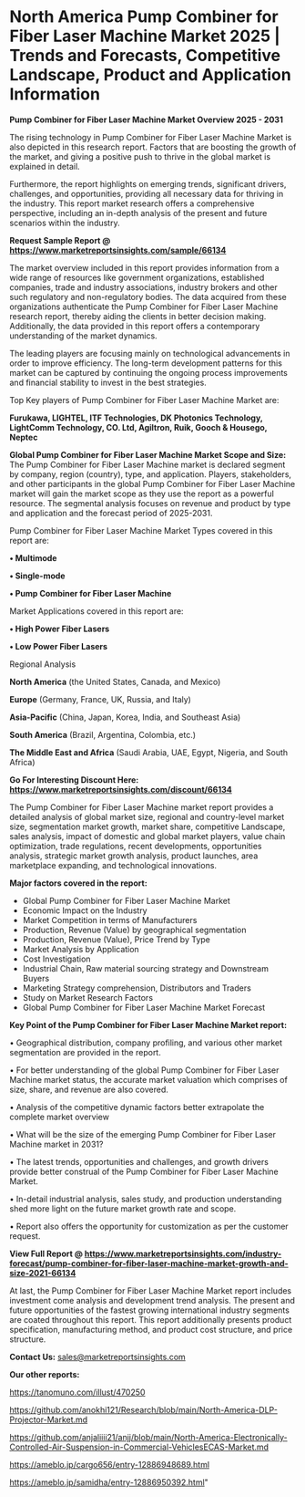 # North America Pump Combiner for Fiber Laser Machine Market 2025 | Trends and Forecasts, Competitive Landscape, Product and Application Information

<Strong> Pump Combiner for Fiber Laser Machine Market Overview 2025 - 2031</strong>

The rising technology in Pump Combiner for Fiber Laser Machine Market is also depicted in this research report. Factors that are boosting the growth of the market, and giving a positive push to thrive in the global market is explained in detail.

Furthermore, the report highlights on emerging trends, significant drivers, challenges, and opportunities, providing all necessary data for thriving in the industry. This report market research offers a comprehensive perspective, including an in-depth analysis of the present and future scenarios within the industry.

<strong>Request Sample Report @ <a href=https://www.marketreportsinsights.com/sample/66134>https://www.marketreportsinsights.com/sample/66134</a></strong>

The market overview included in this report provides information from a wide range of resources like government organizations, established companies, trade and industry associations, industry brokers and other such regulatory and non-regulatory bodies. The data acquired from these organizations authenticate the Pump Combiner for Fiber Laser Machine research report, thereby aiding the clients in better decision making. Additionally, the data provided in this report offers a contemporary understanding of the market dynamics.

The leading players are focusing mainly on technological advancements in order to improve efficiency. The long-term development patterns for this market can be captured by continuing the ongoing process improvements and financial stability to invest in the best strategies.

Top Key players of Pump Combiner for Fiber Laser Machine Market are:

<strong>Furukawa, LIGHTEL, ITF Technologies, DK Photonics Technology, LightComm Technology, CO. Ltd, Agiltron, Ruik, Gooch & Housego, Neptec</strong>

<strong><b>Global Pump Combiner for Fiber Laser Machine Market Scope and Size:</b></strong>
The Pump Combiner for Fiber Laser Machine market is declared segment by company, region (country), type, and application. Players, stakeholders, and other participants in the global Pump Combiner for Fiber Laser Machine market will gain the market scope as they use the report as a powerful resource. The segmental analysis focuses on revenue and product by type and application and the forecast period of 2025-2031.

Pump Combiner for Fiber Laser Machine Market Types covered in this report are:

<strong>• Multimode

• Single-mode

• Pump Combiner for Fiber Laser Machine</strong>

Market Applications covered in this report are:

<strong>• High Power Fiber Lasers

• Low Power Fiber Lasers</strong> 

Regional Analysis

<strong>North America</strong> (the United States, Canada, and Mexico)

<strong>Europe</strong> (Germany, France, UK, Russia, and Italy)

<strong>Asia-Pacific</strong> (China, Japan, Korea, India, and Southeast Asia)

<strong>South America</strong> (Brazil, Argentina, Colombia, etc.)

<strong>The Middle East and Africa</strong> (Saudi Arabia, UAE, Egypt, Nigeria, and South Africa)

<strong>Go For Interesting Discount Here: <a href=https://www.marketreportsinsights.com/discount/66134>https://www.marketreportsinsights.com/discount/66134</a></strong>

The Pump Combiner for Fiber Laser Machine market report provides a detailed analysis of global market size, regional and country-level market size, segmentation market growth, market share, competitive Landscape, sales analysis, impact of domestic and global market players, value chain optimization, trade regulations, recent developments, opportunities analysis, strategic market growth analysis, product launches, area marketplace expanding, and technological innovations.

<strong><b>Major factors covered in the report:</b></strong>
<ul>
  <li>Global Pump Combiner for Fiber Laser Machine Market </li>
  <li>Economic Impact on the Industry</li>
  <li>Market Competition in terms of Manufacturers</li>
  <li>Production, Revenue (Value) by geographical segmentation</li>
  <li>Production, Revenue (Value), Price Trend by Type</li>
  <li>Market Analysis by Application</li>
  <li>Cost Investigation</li>
  <li>Industrial Chain, Raw material sourcing strategy and Downstream Buyers</li>
  <li>Marketing Strategy comprehension, Distributors and Traders</li>
  <li>Study on Market Research Factors</li>
  <li>Global Pump Combiner for Fiber Laser Machine Market Forecast</li>
</ul>

<strong><b>Key Point of the Pump Combiner for Fiber Laser Machine Market report:</b></strong>

• Geographical distribution, company profiling, and various other market segmentation are provided in the report.

• For better understanding of the global Pump Combiner for Fiber Laser Machine market status, the accurate market valuation which comprises of size, share, and revenue are also covered.

• Analysis of the competitive dynamic factors better extrapolate the complete market overview

• What will be the size of the emerging Pump Combiner for Fiber Laser Machine market in 2031?

• The latest trends, opportunities and challenges, and growth drivers provide better construal of the Pump Combiner for Fiber Laser Machine Market.

• In-detail industrial analysis, sales study, and production understanding shed more light on the future market growth rate and scope.

• Report also offers the opportunity for customization as per the customer request.

<strong><b>View Full Report @ <a href=https://www.marketreportsinsights.com/industry-forecast/pump-combiner-for-fiber-laser-machine-market-growth-and-size-2021-66134>https://www.marketreportsinsights.com/industry-forecast/pump-combiner-for-fiber-laser-machine-market-growth-and-size-2021-66134</a></b></strong>


At last, the Pump Combiner for Fiber Laser Machine Market report includes investment come analysis and development trend analysis. The present and future opportunities of the fastest growing international industry segments are coated throughout this report. This report additionally presents product specification, manufacturing method, and product cost structure, and price structure.

<strong>Contact Us:</strong>
sales@marketreportsinsights.com

<strong>Our other reports:</strong>

<a href=https://tanomuno.com/illust/470250>https://tanomuno.com/illust/470250</a>

<a href=https://github.com/anokhi121/Research/blob/main/North-America-DLP-Projector-Market.md>https://github.com/anokhi121/Research/blob/main/North-America-DLP-Projector-Market.md</a>

<a href=https://github.com/anjaliiii21/anjj/blob/main/North-America-Electronically-Controlled-Air-Suspension-in-Commercial-VehiclesECAS-Market.md>https://github.com/anjaliiii21/anjj/blob/main/North-America-Electronically-Controlled-Air-Suspension-in-Commercial-VehiclesECAS-Market.md</a>

<a href=https://ameblo.jp/cargo656/entry-12886948689.html>https://ameblo.jp/cargo656/entry-12886948689.html</a>

<a href=https://ameblo.jp/samidha/entry-12886950392.html>https://ameblo.jp/samidha/entry-12886950392.html</a>"
